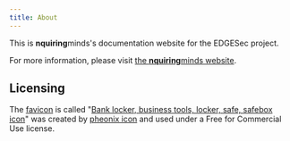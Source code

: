 ```yaml
---
title: About
---
```


This is **nquiring**minds's documentation website for the EDGESec project.

For more information, please visit
[the **nquiring**minds website](https://nqmcyber.com).

## Licensing

The [favicon](images/safe-box.svg) is called
"[Bank locker, business tools, locker, safe, safebox icon][1]" was created by
[pheonix icon](https://www.iconfinder.com/phoenixicon) and used under
a Free for Commercial Use license.

[1]: https://www.iconfinder.com/icons/3339041/bank_locker_business_tools_locker_safe_safebox_icon
